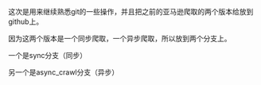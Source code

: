 这次是用来继续熟悉git的一些操作，并且把之前的亚马逊爬取的两个版本给放到github上。

因为这两个版本是一个同步爬取，一个异步爬取，所以放到两个分支上。

一个是sync分支（同步）

另一个是async_crawl分支（异步）